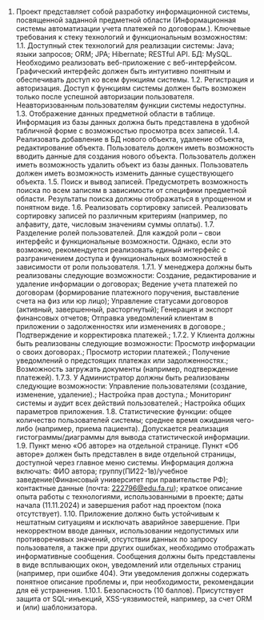1. Проект представляет собой разработку информационной системы, посвященной заданной предметной области (Информационная системы автоматизации учета платежей по договорам.). Ключевые требования к стеку технологий и функциональным возможностям:
1.1. Доступный стек технологий для реализации системы: Java; языки запросов; ORM; JPA; Hibernate; RESTful API. БД: MySQL. Необходимо реализовать веб-приложение с веб-интерфейсом. Графический интерфейс должен быть интуитивно понятным и обеспечивать доступ ко всем функциям системы.
1.2. Регистрация и авторизация. Доступ к функциям системы должен быть возможен только после успешной авторизации пользователя. Неавторизованным пользователям функции системы недоступны.
1.3. Отображение данных предметной области в таблице. Информация из базы данных должна быть представлена в удобной табличной форме с возможностью просмотра всех записей.
1.4. Реализовать добавление в БД нового объекта, удаление объекта, редактирование объекта. Пользователь должен иметь возможность вводить данные для создания нового объекта. Пользователь должен иметь возможность удалить объект из базы данных. Пользователь должен иметь возможность изменить данные существующего объекта.
1.5. Поиск и вывод записей. Предусмотреть возможность поиска по всем записям в зависимости от специфики предметной области. Результаты поиска должны отображаться в упрощенном и понятном виде.
1.6. Реализовать сортировку записей. Реализовать сортировку записей по различным критериям (например, по алфавиту, дате, числовым значениям суммы оплаты).
1.7.  Разделение ролей пользователей. Для каждой роли – свои интерфейс и функциональные возможности. Однако, если это возможно, рекомендуется реализовать единый интерфейс с разграничением доступа и функциональных возможностей в зависимости от роли пользователя.
1.7.1. У менеджера должны быть реализованы следующие возможности: Создание, редактирование и удаление информации о договорах; Ведение учета платежей по договорам (формирование платежного поручения, выставление счета на физ или юр лицо); Управление статусами договоров (активный, завершенный, расторгнутый); Генерация и экспорт финансовых отчетов; Отправка уведомлений клиентам в приложении о задолженностях или изменениях в договоре.; Подтверждение и корректировка платежей.;
1.7.2. У Клиента должны быть реализованы следующие возможности: Просмотр информации о своих договорах.; Просмотр истории платежей.; Получение уведомлений о предстоящих платежах или задолженностях.; Возможность загружать документы (например, подтверждение платежей).
1.7.3. У Администратор должны быть реализованы следующие возможности: Управление пользователями (создание, изменение, удаление).; Настройка прав доступа.; Мониторинг системы и аудит всех действий пользователей.; Настройка общих параметров приложения.
1.8. Статистические функции: общее количество пользователей системы; среднее время ожидания чего-либо (например, приема пациента). Допускается реализация гистограммы/диаграммы для вывода статистической информации.
1.9. Пункт меню «Об авторе» на отдельной странице. Пункт «Об авторе» должен быть представлен в виде отдельной страницы, доступной через главное меню системы. Информация должна включать: ФИО автора; группу(ПИ22-1в)/учебное заведение(Финансовый университет при правительстве РФ); контактные данные (почта: 222796@edu.fa.ru); краткое описание опыта работы с технологиями, использованными в проекте; даты начала (11.11.2024) и завершения работ над проектом (пока отсутствует).
1.10. Приложение должно быть устойчивым к нештатным ситуациям и исключать аварийное завершение. При некорректном вводе данных, использовании недопустимых или противоречивых значений, отсутствии данных по запросу пользователя, а также при других ошибках, необходимо отображать информативные сообщения. Сообщения должны быть представлены в виде всплывающих окон, уведомлений или отдельных страниц (например, при ошибке 404). Эти уведомления должны содержать понятное описание проблемы и, при необходимости, рекомендации для её устранения.
1.10.1. Безопасность (10 баллов). Присутствует защита от SQL-инъекций, XSS-уязвимостей, например, за счет ORM и (или) шаблонизатора.
